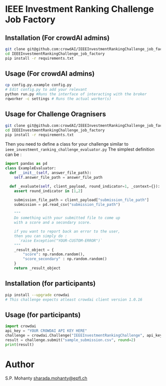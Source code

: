# IEEE Investment Ranking Challenge Job Factory


## Installation (For crowdAI admins)
```bash
git clone git@github.com:crowdAI/IEEEInvestmentRankingChallenge_job_factory.git
cd IEEEInvestmentRankingChallenge_job_factory
pip install -r requirements.txt
```

## Usage (For crowdAI admins)
```bash
cp config.py.example config.py
# Edit config.py to add your relevant
python run.py #Runs the interface of interacting with the broker
rqworker -c settings # Runs the actual worker(s)
```

## Usage for Challenge Oragnisers
```bash
git clone git@github.com:crowdAI/IEEEInvestmentRankingChallenge_job_factory.git
cd IEEEInvestmentRankingChallenge_job_factory
pip install -r requirements.txt
```

Then you need to define a class for your challenge similar to `ieee_investment_ranking_challenge_evaluator.py`
The simplest definition can be :
```python
import pandas as pd
class ExampleEvaluator:
  def __init__(self, answer_file_path):
    self.answer_file_path = answer_file_path

  def _evaluate(self, client_payload, round_indicator=1, _context={}):
    assert round_indicator in [1,2]

    submission_file_path = client_payload["submission_file_path"]
    submission = pd.read_csv("submission_file_path")

    """
    Do something with your submitted file to come up
    with a score and a secondary score.

    if you want to report back an error to the user,
    then you can simply do :
      `raise Exception("YOUR-CUSTOM-ERROR")`
    """
    _result_object = {
        "score": np.random.random(),
        "score_secondary" : np.random.random()
    }
    return _result_object
```

## Installation (for participants)
```bash
pip install --upgrade crowdai
# This challenge expects atleast crowdai client version 1.0.16
```

## Usage (for participants)

```python
import crowdai
api_key = "YOUR CROWDAI API KEY HERE"
challenge = crowdai.Challenge("IEEEInvestmentRankingChallenge", api_key)
result = challenge.submit("sample_submission.csv", round=2)
print(result)
```

# Author
S.P. Mohanty <sharada.mohanty@epfl.ch>    
